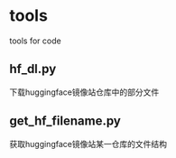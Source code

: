 # tools
tools for code
## hf_dl.py
下载huggingface镜像站仓库中的部分文件
## get_hf_filename.py
获取huggingface镜像站某一仓库的文件结构
